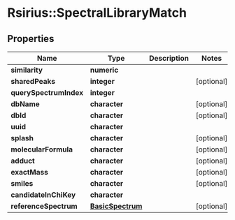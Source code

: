 # Rsirius::SpectralLibraryMatch


## Properties
Name | Type | Description | Notes
------------ | ------------- | ------------- | -------------
**similarity** | **numeric** |  | 
**sharedPeaks** | **integer** |  | [optional] 
**querySpectrumIndex** | **integer** |  | 
**dbName** | **character** |  | [optional] 
**dbId** | **character** |  | [optional] 
**uuid** | **character** |  | 
**splash** | **character** |  | [optional] 
**molecularFormula** | **character** |  | [optional] 
**adduct** | **character** |  | [optional] 
**exactMass** | **character** |  | [optional] 
**smiles** | **character** |  | [optional] 
**candidateInChiKey** | **character** |  | 
**referenceSpectrum** | [**BasicSpectrum**](BasicSpectrum.md) |  | [optional] 


